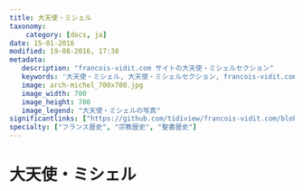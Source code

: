 ```yaml
---
title: 大天使・ミシェル
taxonomy:
    category: [docs, ja]
date: 15-01-2016
modified: 19-08-2016, 17:38
metadata:
   description: "francois-vidit.com サイトの大天使・ミシェルセクション"
   keywords: '大天使・ミシェル, 大天使・ミシェルセクション, francois-vidit.com'
   image: arch-michel_700x700.jpg
   image_width: 700
   image_height: 700
   image_legend: "大天使・ミシェルの写真"
significantlinks: ["https://github.com/tidiview/francois-vidit.com/blob/develop/user/sites/docs/pages/01.reference/mont-saint-michel/arch-michel/chapter.ja.md"]
specialty: ["フランス歴史", "宗教歴史", "聖書歴史"]
---
```


# 大天使・ミシェル